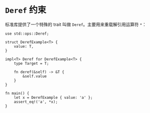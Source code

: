 `Deref` 约束
===

标准库提供了一个特殊的 trait 叫做 `Deref`。主要用来重载解引用运算符 `*`：

    use std::ops::Deref;

    struct DerefExample<T> {
        value: T,
    }

    impl<T> Deref for DerefExample<T> {
        type Target = T;

        fn deref(&self) -> &T {
            &self.value
        }
    }

    fn main() {
        let x = DerefExample { value: 'a' };
        assert_eq!('a', *x);
    }

